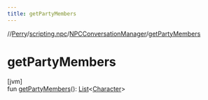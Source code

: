 ```yaml
---
title: getPartyMembers
---
```

//[Perry](../../../index.html)/[scripting.npc](../index.html)/[NPCConversationManager](index.html)/[getPartyMembers](get-party-members.html)



# getPartyMembers



[jvm]\
fun [getPartyMembers](get-party-members.html)(): [List](https://kotlinlang.org/api/latest/jvm/stdlib/kotlin.collections/-list/index.html)<[Character](../../client/-character/index.html)>




